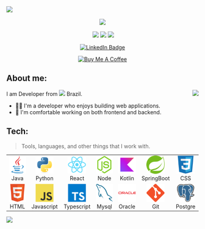 <img src="https://capsule-render.vercel.app/api?type=waving&color=0:ffb6c1,100:ff1a00&height=100&width=100%&section=header" />

<p align="center">
  <img src="https://media.giphy.com/media/Oj25fisQ3zhukVWY96/giphy.gif" width="125"/>
</p>

<p align="center">
  <img src="https://komarev.com/ghpvc/?username=sbebenzi&style=circle&color=red" alt="">
  <img src="https://img.shields.io/badge/Age-19-red" />
  <img src="https://img.shields.io/badge/Lives-Blumenau%20%E2%80%93%20SC-red" />
  <img src="https://img.shields.io/badge/Languages-English%20%26%20Portuguese-red" />
</p>

<p align="center">
  <a href="https://www.linkedin.com/in/sarah-benzi-341b75230">
    <img src="https://img.shields.io/badge/LinkedIn-blue?style=for-the-badge&logo=linkedin&logoColor=white" alt="LinkedIn Badge">
  </a>
</p>

<p align="center">
  <a href="https://www.buymeacoffee.com/sarahbenzim" target="_blank">
    <img src="https://cdn.buymeacoffee.com/buttons/default-orange.png" alt="Buy Me A Coffee" height="41" width="174">
  </a>
</p>

<h2 align="left">About me:</h2>

<a align="right">
  <img src="https://github-readme-stats.vercel.app/api/top-langs/?username=sbebenzi&layout=compact&theme=github_dark" align="right" />
</a>

I am Developer from <img src="https://cdn-icons-png.flaticon.com/512/197/197386.png" width="13"/> Brazil. 

- 👩‍💻 I'm a developer who enjoys building web applications.
- 📌 I'm comfortable working on both frontend and backend.


<h2 align="left">Tech:</h2>

> Tools, languages, and other things that I work with.

<table align="center">
  <tr align="center">
    <td align="center" width="96">
      <a>
        <img src="https://github.com/devicons/devicon/blob/master/icons/java/java-original.svg" width="48" height="48" alt="Java" />
      </a>
      <br>Java
    </td>
     <td align="center" width="96">
      <a>
        <img src="https://github.com/devicons/devicon/blob/master/icons/python/python-original.svg" width="48" height="48" alt="Python" />
      </a>
      <br>Python
    </td>
    <td align="center" width="96">
      <a>
        <img src="https://github.com/devicons/devicon/blob/master/icons/react/react-original.svg" width="48" height="48" alt="React" />
      </a>
      <br>React
    </td>
     <td align="center" width="96">
      <a>
        <img src="https://github.com/devicons/devicon/blob/master/icons/nodejs/nodejs-original.svg" width="48" height="48" alt="Node" />
      </a>
      <br>Node
    </td>
    </td>
    <td align="center" width="96">
      <a>
        <img src="https://github.com/devicons/devicon/blob/master/icons/kotlin/kotlin-original.svg" width="48" height="48" alt="Kotlin" />
      </a>
      <br>Kotlin
    </td>
  <td align="center" width="96">
      <a>
        <img src="https://github.com/devicons/devicon/blob/master/icons/spring/spring-original.svg" width="48" height="48" alt="SpringBoot" />
      </a>
      <br>SpringBoot
    </td>
  <td align="center" width="96">
      <a>
        <img src="https://github.com/devicons/devicon/blob/master/icons/css3/css3-original.svg" width="48" height="48" alt="CSS" />
      </a>
      <br>CSS
    </td>
  </tr>
  <tr align="center">
     <td align="center" width="96">
      <a>
        <img src="https://github.com/devicons/devicon/blob/master/icons/html5/html5-original.svg" width="48" height="48" alt="HTML" />
      </a>
      <br>HTML
    </td>
  </td>
     <td align="center" width="96">
      <a>
        <img src="https://github.com/devicons/devicon/blob/master/icons/javascript/javascript-original.svg" width="48" height="48" alt="javascript" />
      </a>
      <br>Javascript
    </td>
   <td align="center" width="96">
      <a>
        <img src="https://github.com/devicons/devicon/blob/master/icons/typescript/typescript-original.svg" width="48" height="48" alt="typescript" />
      </a>
      <br>Typescript
    </td>
  <td align="center" width="96">
      <a>
        <img src="https://github.com/devicons/devicon/blob/master/icons/mysql/mysql-original.svg" width="48" height="48" alt="mysql" />
      </a>
      <br>Mysql
    </td>
  <td align="center" width="96">
      <a>
        <img src="https://github.com/devicons/devicon/blob/master/icons/oracle/oracle-original.svg" width="48" height="48" alt="oracle" />
      </a>
      <br>Oracle
    </td>
  <td align="center" width="96">
      <a>
        <img src="https://github.com/devicons/devicon/blob/master/icons/git/git-original.svg" width="48" height="48" alt="git" />
      </a>
      <br>Git
    </td>
  <td align="center" width="96">
      <a>
        <img src="https://github.com/devicons/devicon/blob/master/icons/postgresql/postgresql-original.svg" width="48" height="48" alt="Postgre" />
      </a>
      <br>Postgre
    </td>
  </tr>
</table>
 
<img src="https://capsule-render.vercel.app/api?type=waving&&color=0:ffb6c1,100:ff1a00&height=100&width=100%&section=footer" />

